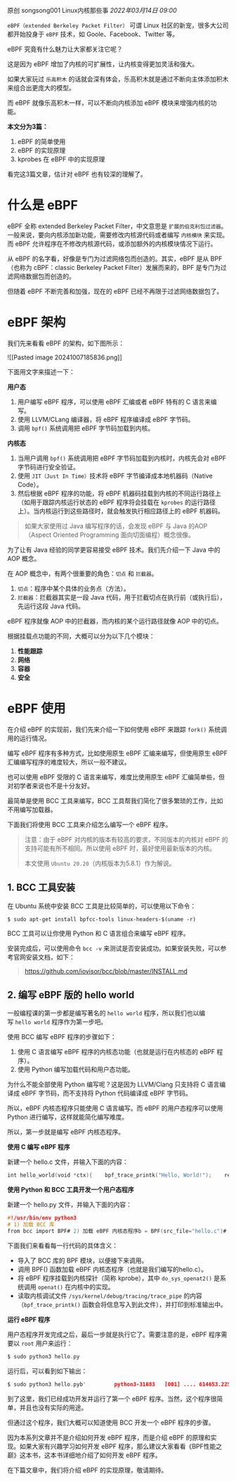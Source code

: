 
原创 songsong001 Linux内核那些事 _2022年03月14日 09:00_

`eBPF（extended Berkeley Packet Filter）` 可谓 Linux 社区的新宠，很多大公司都开始投身于 `eBPF` 技术，如 Goole、Facebook、Twitter 等。

eBPF 究竟有什么魅力让大家都关注它呢？

这是因为 eBPF 增加了内核的可扩展性，让内核变得更加灵活和强大。

如果大家玩过 `乐高积木` 的话就会深有体会，乐高积木就是通过不断向主体添加积木来组合出更庞大的模型。

而 eBPF 就像乐高积木一样，可以不断向内核添加 eBPF 模块来增强内核的功能。

**本文分为3篇：**

1. eBPF 的简单使用
1. eBPF 的实现原理
1. kprobes 在 eBPF 中的实现原理

看完这3篇文章，估计对 eBPF 也有较深的理解了。

# 什么是 eBPF

eBPF 全称 extended Berkeley Packet Filter，中文意思是 `扩展的伯克利包过滤器`。一般来说，要向内核添加新功能，需要修改内核源代码或者编写 `内核模块` 来实现。而 eBPF 允许程序在不修改内核源代码，或添加额外的内核模块情况下运行。

从 eBPF 的名字看，好像是专门为过滤网络包而创造的。其实，eBPF 是从 BPF（也称为 cBPF：classic Berkeley Packet Filter）发展而来的，BPF 是专门为过滤网络数据包而创造的。

但随着 eBPF 不断完善和加强，现在的 eBPF 已经不再限于过滤网络数据包了。

# eBPF 架构

我们先来看看 eBPF 的架构，如下图所示：

![[Pasted image 20241007185836.png]]

下面用文字来描述一下：

**用户态**

1. 用户编写 eBPF 程序，可以使用 eBPF 汇编或者 eBPF 特有的 C 语言来编写。
1. 使用 LLVM/CLang 编译器，将 eBPF 程序编译成 eBPF 字节码。
1. 调用 `bpf()` 系统调用把 eBPF 字节码加载到内核。

**内核态**

1. 当用户调用 `bpf()` 系统调用把 eBPF 字节码加载到内核时，内核先会对 eBPF 字节码进行安全验证。
1. 使用 `JIT（Just In Time）`技术将 eBPF 字节编译成本地机器码（Native Code）。
1. 然后根据 eBPF 程序的功能，将 eBPF 机器码挂载到内核的不同运行路径上（如用于跟踪内核运行状态的 eBPF 程序将会挂载在 `kprobes` 的运行路径上）。当内核运行到这些路径时，就会触发执行相应路径上的 eBPF 机器码。

> 如果大家使用过 Java 编写程序的话，会发现 eBPF 与 Java 的AOP（Aspect Oriented Programming 面向切面编程）概念很像。

为了让有 Java 经验的同学更容易接受 eBPF 技术。我们先介绍一下 Java 中的 AOP 概念。

在 AOP 概念中，有两个很重要的角色：`切点` 和 `拦截器`。

1. `切点`：程序中某个具体的业务点（方法）。
1. `拦截器`：拦截器其实是一段 Java 代码，用于拦截切点在执行前（或执行后），先运行这段 Java 代码。

eBPF 程序就像 AOP 中的拦截器，而内核的某个运行路径就像 AOP 中的切点。

根据挂载点功能的不同，大概可以分为以下几个模块：

1. **性能跟踪**
1. **网络**
1. **容器**
1. **安全**

# eBPF 使用

在介绍 eBPF 的实现前，我们先来介绍一下如何使用 eBPF 来跟踪 `fork()` 系统调用的运行情况。

编写 eBPF 程序有多种方式，比如使用原生 eBPF 汇编来编写，但使用原生 eBPF 汇编编写程序的难度较大，所以一般不建议。

也可以使用 eBPF 受限的 C 语言来编写，难度比使用原生 eBPF 汇编简单些，但对初学者来说也不是十分友好。

最简单是使用 BCC 工具来编写，BCC 工具帮我们简化了很多繁琐的工作，比如不用编写加载器。

下面我们将使用 BCC 工具来介绍怎么编写一个 eBPF 程序。

> 注意：由于 eBPF 对内核的版本有较高的要求，不同版本的内核对 eBPF 的支持可能有所不相同。所以使用 eBPF 时，最好使用最新版本的内核。
>
> 本文使用 `Ubuntu 20.20`（内核版本为5.8.1）作为解说。

## 1. BCC 工具安装

在 Ubuntu 系统中安装 BCC 工具是比较简单的，可以使用以下命令：

```
$ sudo apt-get install bpfcc-tools linux-headers-$(uname -r)
```

BCC 工具可以让你使用 Python 和 C 语言组合来编写 eBPF 程序。

安装完成后，可以使用命令 `bcc -v` 来测试是否安装成功。如果安装失败，可以参考官网安装文档，如下：

> https://github.com/iovisor/bcc/blob/master/INSTALL.md

## 2. 编写 eBPF 版的 hello world

一般编程课的第一步都是编写著名的 `hello world` 程序，所以我们也以编写 `hello world` 程序作为第一步吧。

使用 BCC 编写 eBPF 程序的步骤如下：

1. 使用 C 语言编写 eBPF 程序的内核态功能（也就是运行在内核态的 eBPF 程序）。
1. 使用 Python 编写加载代码和用户态功能。

为什么不能全部使用 Python 编写呢？这是因为 LLVM/Clang 只支持将 C 语言编译成 eBPF 字节码，而不支持将 Python 代码编译成 eBPF 字节码。

所以，eBPF 内核态程序只能使用 C 语言编写。而 eBPF 的用户态程序可以使用 Python 进行编写，这样就能简化编写难度。

所以，第一步就是编写 eBPF 内核态程序。

**使用 C 编写 eBPF 程序**

新建一个 hello.c 文件，并输入下面的内容：

```c
int hello_world(void *ctx){    bpf_trace_printk("Hello, World!");    return 0;}
```

**使用 Python 和 BCC 工具开发一个用户态程序**

新建一个 hello.py 文件，并输入下面的内容：

```c
#!/usr/bin/env python3
# 1) 加载 BCC 库
from bcc import BPF# 2) 加载 eBPF 内核态程序b = BPF(src_file="hello.c")# 3) 将 eBPF 程序挂载到 kprobeb.attach_kprobe(event="do_sys_openat2", fn_name="hello_world")# 4) 读取并且打印 eBPF 内核态程序输出的数据b.trace_print()
```

下面我们来看看每一行代码的具体含义：

- 导入了 BCC 库的 BPF 模块，以便接下来调用。
- 调用 BPF() 函数加载 eBPF 内核态程序（也就是我们编写的hello.c）。
- 将 eBPF 程序挂载到内核探针（简称 kprobe），其中 `do_sys_openat2()` 是系统调用 `openat()` 在内核中的实现。
- 读取内核调试文件 `/sys/kernel/debug/tracing/trace_pipe` 的内容（`bpf_trace_printk()` 函数会将信息写入到此文件），并打印到标准输出中。

**运行 eBPF 程序**

用户态程序开发完成之后，最后一步就是执行它了。需要注意的是，eBPF 程序需要以 `root` 用户来运行：

```c
$ sudo python3 hello.py
```

运行后，可以看到如下输出：

```c
$ sudo python3 hello.pyb'         python3-31683   [001] .... 614653.225903: 0: Hello, World!'b'         python3-31683   [001] .... 614653.226093: 0: Hello, World!'b'         python3-31683   [001] .... 614653.226606: 0: Hello, World!'b'           <...>-31684   [000] .... 614654.387288: 0: Hello, World!'b'      irqbalance-669     [000] .... 614658.232433: 0: Hello, World!'...
```

到了这里，我们已经成功开发并运行了第一个 eBPF 程序。当然，这个程序很简单，并且也没有实际的用途。

但通过这个程序，我们大概可以知道使用 BCC 开发一个 eBPF 程序的步骤。

因为本系列文章并不是介绍如何开发 eBPF 程序，而是介绍 eBPF 的原理和实现。如果大家有兴趣学习如何开发 eBPF 程序，那么建议大家看看《BPF性能之巅》这本书，这本书详细地介绍了如何开发 eBPF 程序。

在下篇文章中，我们将介绍 eBPF 的实现原理，敬请期待。
